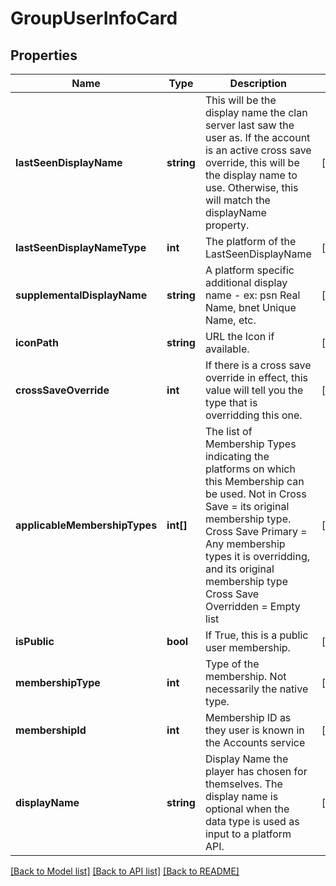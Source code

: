 # GroupUserInfoCard

## Properties
Name | Type | Description | Notes
------------ | ------------- | ------------- | -------------
**lastSeenDisplayName** | **string** | This will be the display name the clan server last saw the user as. If the account is an active cross save override, this will be the display name to use. Otherwise, this will match the displayName property. | [optional] 
**lastSeenDisplayNameType** | **int** | The platform of the LastSeenDisplayName | [optional] 
**supplementalDisplayName** | **string** | A platform specific additional display name - ex: psn Real Name, bnet Unique Name, etc. | [optional] 
**iconPath** | **string** | URL the Icon if available. | [optional] 
**crossSaveOverride** | **int** | If there is a cross save override in effect, this value will tell you the type that is overridding this one. | [optional] 
**applicableMembershipTypes** | **int[]** | The list of Membership Types indicating the platforms on which this Membership can be used.   Not in Cross Save &#x3D; its original membership type. Cross Save Primary &#x3D; Any membership types it is overridding, and its original membership type Cross Save Overridden &#x3D; Empty list | [optional] 
**isPublic** | **bool** | If True, this is a public user membership. | [optional] 
**membershipType** | **int** | Type of the membership. Not necessarily the native type. | [optional] 
**membershipId** | **int** | Membership ID as they user is known in the Accounts service | [optional] 
**displayName** | **string** | Display Name the player has chosen for themselves. The display name is optional when the data type is used as input to a platform API. | [optional] 

[[Back to Model list]](../README.md#documentation-for-models) [[Back to API list]](../README.md#documentation-for-api-endpoints) [[Back to README]](../README.md)


